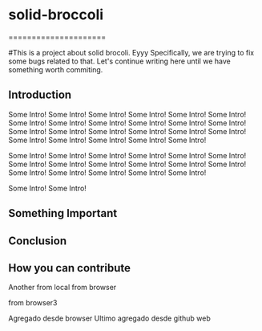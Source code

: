 # solid-broccoli
=====================

#This is a project about solid brocoli.
Eyyy
Specifically, we are trying to fix some bugs related to that.
Let's continue writing here until we have something worth commiting.

## Introduction
Some Intro! Some Intro! Some Intro! Some Intro! Some Intro! Some Intro! Some Intro! Some Intro! Some Intro! Some Intro! Some Intro! Some Intro! 
Some Intro! Some Intro! Some Intro! Some Intro! Some Intro! Some Intro! Some Intro! Some Intro! Some Intro! Some Intro! Some Intro! 

Some Intro! Some Intro! Some Intro! Some Intro! Some Intro! Some Intro! 
Some Intro! Some Intro! Some Intro! Some Intro! Some Intro! Some Intro! Some Intro! Some Intro! 
Some Intro! Some Intro! Some Intro! 

Some Intro! Some Intro! 

## Something Important

## Conclusion

## How you can contribute

Another from local
from browser

from browser3


Agregado desde browser
Ultimo agregado desde github web
